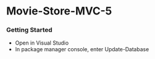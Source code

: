 # Movie-Store-MVC-5

### Getting Started
* Open in Visual Studio
* In package manager console, enter Update-Database